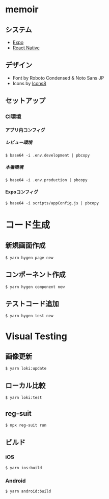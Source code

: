 # memoir

## システム

 - [Expo](https://expo.io/)
 - [React Native](https://reactnative.dev/)

## デザイン
 - Font by Roboto Condensed & Noto Sans JP
 - Icons by [Icons8](https://icons8.jp/)


## セットアップ


### CI環境

#### アプリ内コンフィグ

##### レビュー環境
```
$ base64 -i .env.development | pbcopy
```

##### 本番環境
```
$ base64 -i .env.production | pbcopy
```


#### Expoコンフィグ
```
$ base64 -i scripts/appConfig.js | pbcopy
```

# コード生成

## 新規画面作成
```
$ yarn hygen page new
```

## コンポーネント作成
```
$ yarn hygen component new
```

## テストコード追加
```
$ yarn hygen test new
```

# Visual Testing

## 画像更新 

```
$ yarn loki:update
```

## ローカル比較

```
$ yarn loki:test
```

## reg-suit

```
$ npx reg-suit run
```

## ビルド

### iOS

```
$ yarn ios:build
```

### Android

```
$ yarn android:build
```